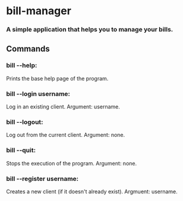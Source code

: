 # bill-manager
### A simple application that helps you to manage your bills.

## Commands
### bill --help:
  Prints the base help page of the program.

### bill --login username:
Log in an existing client.
  Argument: username.

### bill --logout:
Log out from the current client.
  Argument: none.

### bill --quit:
Stops the execution of the program.
  Argument: none.

### bill --register username:
Creates a new client (if it doesn't already exist).
  Argmuent: username.